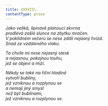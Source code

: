 ```yaml
---
title: XXXVII\.
contentType: prose
---
```


<section>

_Jako veliká, špinavě planoucí skvrna  
prodlévá zašlé slunce na zbytku mračen.  
V poklidném večeru se nese zdáli nejasný hvizd.  
Snad ze vzdáleného vlaku._

</section>

<section>

_Ta chvíle mi nese nejasný stesk  
a nejasnou, pokojnou touhu,  
jež se objeví a mizí._

</section>

<section>

_Někdy se také na říční hladině  
vytvoří bubliny,  
jež vzniknou a rozplynou se  
a nemají jiný smysl  
než být bublinami,  
jež vzniknou a rozplynou se._

</section>
